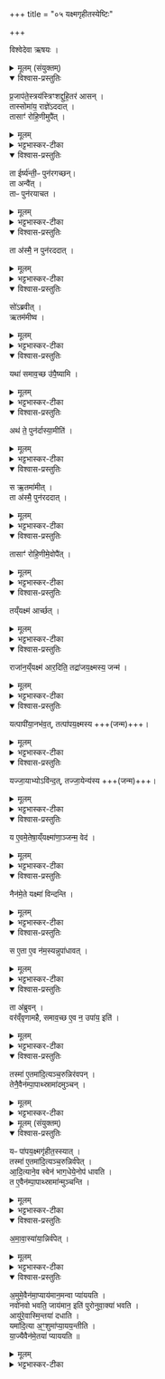 +++
title = "०५ यक्ष्मगृहीतस्येष्टिः"

+++

विश्वेदेवा ऋषयः ।

<details><summary>मूलम् (संयुक्तम्)</summary>

प्र॒जाप॑ते॒स्त्रय॑स्त्रिꣳशद्दुहि॒तर॑ आस॒न्तास्सोमा॑य॒ राज्ञे॑ऽददा॒त्तासाꣳ॑ रोहि॒णीमुपै॒त्ता ईर्ष्य॑न्ती॒ᳶ पुन॑रगच्छ॒न्ता अन्वै॒त्ताᳶ पुन॑रयाचत॒ ता अ॑स्मै॒ न पुन॑रददा॒थ्सो॑ऽब्रवीदृ॒तम॑मीष्व॒ यथा॑ समाव॒च्छ उ॑पै॒ष्याम्यथ॑ ते॒ पुन॑र्दास्या॒मीति॒ स ऋ॒तमा॑मी॒त्ता अ॑स्मै॒ पुन॑रददा॒त्तासाꣳ॑ रोहि॒णीमे॒वोप॑ [24]  ऐ॒त्तय्ँयक्ष्म॑ आर्च्छ॒द्राजा॑न॒य्ँयक्ष्म॑ आर॒दिति॒ तद्रा॑जय॒क्ष्मस्य॒ जन्म॒ यत्पापी॑या॒नभ॑व॒त्तत्पा॑पय॒क्ष्मस्य॒ यज्जा॒याभ्योऽवि॑न्द॒त्तज्जा॒येन्य॑स्य॒ य ए॒वमे॒तेषा॒य्ँयक्ष्मा॑णा॒ञ्जन्म॒ वेद॒ नैन॑मे॒ते यक्ष्मा॑ विन्दन्ति॒ स ए॒ता ए॒व न॑म॒स्यन्नुपा॑धाव॒त्ता अ॑ब्रुव॒न्वर॑व्ँवृणामहै समाव॒च्छ ए॒व न॒ उपा॑य॒ इति॒ तस्मा॑ ए॒तम् [25]  आ॒दि॒त्यञ्च॒रुन्निर॑वप॒न्तेनै॒वैन॑म्पा॒पाथ्स्रामा॑दमुञ्च॒न्
</details>

<details open><summary>विश्वास-प्रस्तुतिः</summary>

प्र॒जाप॑ते॒स्त्रय॑स्त्रिꣳशद्दुहि॒तर॑ आसन् ।  
तास्सोमा॑य॒ राज्ञे॑ऽददात् ।  
तासाꣳ॑ रोहि॒णीमुपै॑त् ।  
</details>

<details><summary>मूलम्</summary>

प्र॒जाप॑ते॒स्त्रय॑स्त्रिꣳशद्दुहि॒तर॑ आसन् ।  
तास्सोमा॑य॒ राज्ञे॑ऽददात् ।  
तासाꣳ॑ रोहि॒णीमुपै॑त् ।  
</details>

<details><summary>भट्टभास्कर-टीका</summary>

1प्रजापतेस्त्रयस्त्रिंशदित्यादि ॥ अश्विन्यादयस्सप्तविंशतिस्तारकाभिमानिन्यः ; ऋद्ध्या दयष्षडन्या इत्येके । अन्ये तु - षट्कृत्तिकाः अभिजिदेका अश्विन्यादयष्षद्विंशतिरिति त्रयस्त्रिंशत्तारका इत्याहुः ।
</details>

<details open><summary>विश्वास-प्रस्तुतिः</summary>

ता ईर्ष्य॑न्ती॒ᳶ पुन॑रगच्छन्।  
ता अन्वै॑त् ।  
ताᳶ पुन॑रयाचत ।   
</details>

<details><summary>मूलम्</summary>

ता ईर्ष्य॑न्ती॒ᳶ पुन॑रगच्छन्।  
ता अन्वै॑त् ।  
ताᳶ पुन॑रयाचत ।   
</details>

<details><summary>भट्टभास्कर-टीका</summary>

ईर्ष्यन्तीरिति । सपत्नीबहुमानमसहमानाः पितरमेव पुनरगच्छन् ।
</details>

<details open><summary>विश्वास-प्रस्तुतिः</summary>

ता अ॑स्मै॒ न पुन॑रददात् ।  
</details>

<details><summary>मूलम्</summary>

ता अ॑स्मै॒ न पुन॑रददात् ।  
</details>

<details><summary>भट्टभास्कर-टीका</summary>

ता अन्वगच्छत् सोमः अयाचत प्रजापतिम् । ततस्तास्सोमाय नाददात्प्रजापतिः ।
</details>

<details open><summary>विश्वास-प्रस्तुतिः</summary>

सो॑ऽब्रवीत्  ।   
ऋतम॑मीष्व ।  
</details>

<details><summary>मूलम्</summary>

सो॑ऽब्रवीत्  ।   
ऋतम॑मीष्व ।  
</details>

<details><summary>भट्टभास्कर-टीका</summary>

अथ स प्रजापतिरब्रवीत् सोमं ऋतं सत्यममीष्व प्रतिपद्यस्व शपथं कुरु, सत्येनेति यावत् । शपो लुक्, छान्दस इडागमः ।
</details>

<details open><summary>विश्वास-प्रस्तुतिः</summary>

यथा॑ समाव॒च्छ उ॑पै॒ष्यामि ।
</details>

<details><summary>मूलम्</summary>

यथा॑ समाव॒च्छ उ॑पै॒ष्यामि ।
</details>

<details><summary>भट्टभास्कर-टीका</summary>

शपथप्रयोगं दर्शयति - यथेति । यथा इदमर्थरूपं समावच्छ उपैष्यामीति एवं शपथः क्रियताम् ।
</details>

<details open><summary>विश्वास-प्रस्तुतिः</summary>

अथ॑ ते॒ पुन॑र्दास्या॒मीति॑ ।
</details>

<details><summary>मूलम्</summary>

अथ॑ ते॒ पुन॑र्दास्या॒मीति॑ ।
</details>

<details><summary>भट्टभास्कर-टीका</summary>

अथैतास्तुभ्यं पुनर्दास्यामीति । समादावतुप् स्वार्थिकः । सममित्यर्थः । ततः 'सङ्ख्यैकवचनात्' इति शसः क्रियाविशेषणत्वात्कर्मत्वम् ।सर्वेष्वप्यहस्सु सममेवैताः सर्वा उपेष्यामीत्यर्थः ।
</details>

<details open><summary>विश्वास-प्रस्तुतिः</summary>

स ऋ॒तमा॑मीत् ।   
ता अ॑स्मै॒ पुन॑रददात् ।  
</details>

<details><summary>मूलम्</summary>

स ऋ॒तमा॑मीत् ।   
ता अ॑स्मै॒ पुन॑रददात् ।  
</details>

<details><summary>भट्टभास्कर-टीका</summary>

स सोमस्तथाकरोत्, प्रजापतिश्च पुनरदात् ।
</details>

<details open><summary>विश्वास-प्रस्तुतिः</summary>

तासाꣳ॑ रोहि॒णीमे॒वोपै॑त्  ।  
</details>

<details><summary>मूलम्</summary>

तासाꣳ॑ रोहि॒णीमे॒वोपै॑त्  ।  
</details>

<details><summary>भट्टभास्कर-टीका</summary>

अथ सोमः पुनरपि तासां मध्ये रोहिणीमेवोपैत् ।
</details>

<details open><summary>विश्वास-प्रस्तुतिः</summary>

तय्ँयक्ष्म॑ आर्च्छत् ।
</details>

<details><summary>मूलम्</summary>

तय्ँयक्ष्म॑ आर्च्छत् ।
</details>

<details><summary>भट्टभास्कर-टीका</summary>

अथ सत्यातिक्रमात् तं सोमं यक्ष्मः क्षयरोगः आर्तमकरोत् । यक्ष पूजायाम्, औणादिको मन्प्रत्ययः । रोगोत्तमत्वं पूजा ।
</details>

<details open><summary>विश्वास-प्रस्तुतिः</summary>

राजा॑न॒य्ँयक्ष्म॑ आर॒दिति॒ तद्रा॑जय॒क्ष्मस्य॒ जन्म॑ ।
</details>

<details><summary>मूलम्</summary>

राजा॑न॒य्ँयक्ष्म॑ आर॒दिति॒ तद्रा॑जय॒क्ष्मस्य॒ जन्म॑ ।
</details>

<details><summary>भट्टभास्कर-टीका</summary>

राजानमित्यादि । राज्ञो यक्ष्मः राजयक्ष्म इति ।
</details>

<details open><summary>विश्वास-प्रस्तुतिः</summary>

यत्पापी॑या॒नभ॑व॒त्,  तत्पा॑पय॒क्ष्मस्य +++(जन्म)+++।  
</details>

<details><summary>मूलम्</summary>

यत्पापी॑या॒नभ॑व॒त्,  तत्पा॑पय॒क्ष्मस्य +++(जन्म)+++।  
</details>

<details><summary>भट्टभास्कर-टीका</summary>

पापीयानिति । पुरुषान्तरयक्ष्मात्पापतरत्वात्पापश्चासौ यक्ष्मश्चेति ।
</details>

<details open><summary>विश्वास-प्रस्तुतिः</summary>

यज्जा॒याभ्योऽवि॑न्द॒त्, तज्जा॒येन्य॑स्य +++(जन्म)+++।  
</details>

<details><summary>मूलम्</summary>

यज्जा॒याभ्योऽवि॑न्द॒त्, तज्जा॒येन्य॑स्य +++(जन्म)+++।  
</details>

<details><summary>भट्टभास्कर-टीका</summary>

जायाभ्य इति । 'तत आगतः' इति छान्दस एन्यः ।
</details>

<details open><summary>विश्वास-प्रस्तुतिः</summary>

य ए॒वमे॒तेषा॒य्ँयक्ष्मा॑णा॒ञ्जन्म॒ वेद॑ ।
</details>

<details><summary>मूलम्</summary>

य ए॒वमे॒तेषा॒य्ँयक्ष्मा॑णा॒ञ्जन्म॒ वेद॑ ।
</details>

<details><summary>भट्टभास्कर-टीका</summary>

य एवमिति । एकस्यैव यक्ष्मस्य निमित्तभेदेन त्रित्वमुपचर्यते ।
</details>

<details open><summary>विश्वास-प्रस्तुतिः</summary>

नैन॑मे॒ते यक्ष्मा॑ विन्दन्ति ।
</details>

<details><summary>मूलम्</summary>

नैन॑मे॒ते यक्ष्मा॑ विन्दन्ति ।
</details>

<details><summary>भट्टभास्कर-टीका</summary>

विन्दतीति । बाधितुं न लभन्ते ।
</details>

<details open><summary>विश्वास-प्रस्तुतिः</summary>

स ए॒ता ए॒व न॑म॒स्यन्नुपा॑धावत् ।  
</details>

<details><summary>मूलम्</summary>

स ए॒ता ए॒व न॑म॒स्यन्नुपा॑धावत् ।  
</details>

<details><summary>भट्टभास्कर-टीका</summary>

अथ सोमः प्रजापतिं मुक्त्वा एता जाया नमस्यन् पूजयन् उपाधावत् आर्तोस्मि प्रसीदन्तु भवत्य इति ।
</details>

<details open><summary>विश्वास-प्रस्तुतिः</summary>

ता अ॑ब्रुवन् ।  
वर॑व्ँवृणामहै, समाव॒च्छ ए॒व न॒ उपा॑य॒ इति॑ ।
</details>

<details><summary>मूलम्</summary>

ता अ॑ब्रुवन् ।  
वर॑व्ँवृणामहै, समाव॒च्छ ए॒व न॒ उपा॑य॒ इति॑ ।
</details>

<details><summary>भट्टभास्कर-टीका</summary>

अथ ता अब्रुवन् वरं वृणामहै सममेव चास्मानुपायः उपगच्छेति तुल्यप्रतिपत्तयो वयं स्यामेति ।
</details>

<details open><summary>विश्वास-प्रस्तुतिः</summary>

तस्मा॑ ए॒तमा॑दि॒त्यञ्च॒रुन्निर॑वपन् ।  
तेनै॒वैन॑म्पा॒पाथ्स्रामा॑दमुञ्चन् ।  
</details>

<details><summary>मूलम्</summary>

तस्मा॑ ए॒तमा॑दि॒त्यञ्च॒रुन्निर॑वपन् ।  
तेनै॒वैन॑म्पा॒पाथ्स्रामा॑दमुञ्चन् ।  
</details>

<details><summary>भट्टभास्कर-टीका</summary>

इत्थमिदं करिष्यामीति सोमेनाभ्युपगते तस्मै आदित्यं चरुं निरवपन् जायाः, तेनैव पापात्स्रामाद्रोगादेनममुञ्चन् ॥
</details>

<details><summary>मूलम् (संयुक्तम्)</summary>

यᳶ पा॑पय॒क्ष्मगृ॑हीत॒स्स्यात्तस्मा॑ ए॒तमा॑दि॒त्यञ्च॒रुन्निर्व॑पेदादि॒त्याने॒व स्वेन॑ भाग॒धेये॒नोप॑ धावति॒ त ए॒वैन॑म्पा॒पाथ्स्रामा॑न्मुञ्चन्त्यमावा॒स्या॑या॒न्निर्व॑पेद॒मुमे॒वैन॑मा॒प्याय॑मान॒मन्वा प्या॑ययति॒ नवो॑नवो भवति॒ जाय॑मान॒ इति॑ पुरोनुवा॒क्या॑ भव॒त्यायु॑रे॒वास्मि॒न्तया॑ दधाति॒ यमा॑दि॒त्या अ॒ꣳ॒शुमा॑प्या॒यय॒न्तीति॑ या॒ज्यैवैन॑मे॒तया॑ प्याययति ॥ [26]
</details>

<details open><summary>विश्वास-प्रस्तुतिः</summary>

यᳶ पा॑पय॒क्ष्मगृ॑हीत॒स्स्यात् ।  
तस्मा॑ ए॒तमा॑दि॒त्यञ्च॒रुन्निर्व॑पेत् ।  
आ॒दि॒त्याने॒व स्वेन॑ भाग॒धेये॒नोप॑ धावति ।  
त ए॒वैन॑म्पा॒पाथ्स्रामा॑न्मुञ्चन्ति ।
</details>

<details><summary>मूलम्</summary>

यᳶ पा॑पय॒क्ष्मगृ॑हीत॒स्स्यात् ।  
तस्मा॑ ए॒तमा॑दि॒त्यञ्च॒रुन्निर्व॑पेत् ।  
आ॒दि॒त्याने॒व स्वेन॑ भाग॒धेये॒नोप॑ धावति ।  
त ए॒वैन॑म्पा॒पाथ्स्रामा॑न्मुञ्चन्ति ।
</details>

<details><summary>भट्टभास्कर-टीका</summary>

2य इत्यादि ॥ गतम् ।
</details>

<details open><summary>विश्वास-प्रस्तुतिः</summary>

अ॒मा॒वा॒स्या॑या॒न्निर्व॑पेत् ।  
</details>

<details><summary>मूलम्</summary>

अ॒मा॒वा॒स्या॑या॒न्निर्व॑पेत् ।  
</details>

<details><summary>भट्टभास्कर-टीका</summary>

अमावास्यायामिति शुक्लप्रतिपत्प्रभृति आप्यायते चन्द्रः, तमनु यममानमाप्याययति ॥
</details>

<details open><summary>विश्वास-प्रस्तुतिः</summary>

अ॒मुमे॒वैन॑मा॒प्याय॑मान॒मन्वा प्या॑ययति ।  
नवो॑नवो भवति॒ जाय॑मान॒ इति॑ पुरोनुवा॒क्या॑ भवति ।  
आयु॑रे॒वास्मि॒न्तया॑ दधाति ।  
यमा॑दि॒त्या अ॒ꣳ॒शुमा॑प्या॒यय॒न्तीति ।  
या॒ज्यैवैन॑मे॒तया॑ प्याययति ॥
</details>

<details><summary>मूलम्</summary>

अ॒मुमे॒वैन॑मा॒प्याय॑मान॒मन्वा प्या॑ययति ।  
नवो॑नवो भवति॒ जाय॑मान॒ इति॑ पुरोनुवा॒क्या॑ भवति ।  
आयु॑रे॒वास्मि॒न्तया॑ दधाति ।  
यमा॑दि॒त्या अ॒ꣳ॒शुमा॑प्या॒यय॒न्तीति ।  
या॒ज्यैवैन॑मे॒तया॑ प्याययति ॥
</details>

<details><summary>भट्टभास्कर-टीका</summary>

एवैनमिति । एतया आप्याययत्येव ॥

  -  मन्त्रः
    नवो॑नवो भवति॒ जाय॑मा॒नोऽह्ना॑ङ्के॒तुरु॒षसा॑मे॒त्यग्रे॑ ।    
    भा॒गन्दे॒वेभ्यो॒ वि द॑धात्या॒यन्प्र च॒न्द्रमा॑स्तिरति दी॒र्घमायुः॑ ।

    -  1अथ याज्याकाण्डं वैश्वदेवम् । 'यः पापयक्ष्मगृहीतस्स्यात्तस्मा एतमादित्यं चरुं निर्वपेत्' इत्यस्याः पुरोनुवाक्या - नवोनव इति त्रिष्टुप् ॥   
    अत्र चन्द्रगुणकीर्तनेनादित्य एव स्तूयते, तेषां चन्द्रगुणानामादित्याधीनत्वात् । तथा हि - चन्द्रो नामायं भास्वरः सलिलकटाहात्मा । यथाहुः -
    सूर्योग्निमयो गोळः चन्द्रोम्बुमयस्स्वभावतस्स्वच्छः । इति ।  
    तस्मादस्य दिवसकररुचिसमाश्लेषेण भास्वरत्वं भवति । यथाहुः -
    भूग्रहभानां गोलार्धानि स्वच्छायया विवर्णानि ।  
    अर्धानि यथासारं सूर्याभिमुखानि दीप्यन्ते ॥ इति ।  
    तस्माच्चन्द्रमसो बिम्बं गोळार्धं सूर्याभिमुखं सदा चकास्ति । किं सर्वदा चकास्ति? किमिति नोपलभ्यते?   
    श्रूयताम् - अमावास्यायां चन्द्रमस उपर्यादित्यः ; तदा चन्द्रमस उपरि यद्बिम्बार्धं तदशेषमवभासयति सविता । चन्द्रस्यामावास्योपलक्षितोपरिबिम्बे केन्द्राद्यथायथा पश्चादादित्योवलम्बते तथातथा चन्द्रमसो बिम्बं केन्द्रस्य परतोवलम्बते । तत्केन्द्रवशात् चन्द्रमसो बिम्बार्धशेषं आभासयति सविता । यावदेवास्योपलक्षितबिम्बपरिध्यवधेरधोवलम्बते तावत् चन्द्रमसो बिम्बस्या[स्यार्धम]स्माभिरुपलक्ष्यते, शेषमुपरिस्थितत्वान्नोपलभ्यते सूर्याभिमुखं भास्वरमपि, भूगोळविशेषवर्तिभिरस्माभिरुपलब्धुमयोग्यत्वात् । तस्माद्यावद्यावत्सवितृकराश्लिष्टमवलम्बते तावत्तावत्तिथिभेदेन शुक्लचन्द्र उपलभ्यते । तेनामी ज्योत्स्नावितानावभासिनः चन्द्रकराः तत्तत्क्षितितलावभासिनो भवन्ति । यथा दर्पणोदरे जले वा दिवाकरकरास्सम्मूर्छितास्सन्तो गृहान्तर्गतं तमः क्षपयन्ति एवं सवितृमरीचयोम्बुमये स्वभावश्यामेपि चन्द्रबिम्बे सम्मूर्छिता नैशं ध्वान्तमपध्वंसयन्ति ।   
    तत्रायं विशेषः - यो यश्चन्द्रबिम्बप्रदेशः सवितृमार्गे ऋजुत्वेन व्यवस्थितः स एव शुक्लः उपलभ्यते ; तेन दक्षिणोत्तरयोश्शृङ्गयोः कालविशेषेणोन्नतिविशेषः । तत्र यावद्यावत्सवित्रा विश्लिष्टो भवति तावत्तावच्छुक्लप्रतिपत्प्रभृति चन्द्रमसि सविता संवर्धते । कृष्णप्रतिपत्प्रभृति असितिमा संवर्धते । एतावता जायमान आप्यायमानः क्षीयमाणः चन्द्रमा उपलभ्यते ।  
  उक्तं च निरुक्ते - 'तस्यैको रश्मिश्चन्द्रमसं प्रति दीप्यते' इति,   
    श्रूयते च - 'सुषुम्नस्शूर्यरस्मिश्चन्द्रमा गन्धर्वः' इति ।   

    ननु कथं अस्तमिते सवितरि चन्द्रश्चकास्ति? नैष दोषः - भूमेर्दूरेण सूर्यमार्गः ; तेनोपरिमुखानां सूर्यमरीचीनां न व्यवधात्री भूतधात्री भवति । कृष्णपक्षप्रतिपदादिषु चन्द्रमसो बिम्बपूर्वभागं प्रत्यासन्नः सवितेति परमुच्छुक्लमुपपद्यते । अत्र यदुक्तं सौगतैः स्वत एव शुक्लस्य चन्द्रमसः सुर्यसन्निकर्षणाद्वैवर्ण्यं भवतीति, तदयुक्तम् । स्वभावतश्शुक्लस्य सूर्यसन्निकर्षस्स्याच्चेत्तदा शुक्लप्रतिपदादिषु चन्द्रमसो बिम्बस्यापरभागे वैवर्ण्यं स्यात्, सन्निकृष्टत्वात् तस्यापरभागस्य । ततश्चावाङ्मुखश्च[खं च]न्द्रबिम्बमुपलभ्येतेत्यलमतिप्रसङ्गेन ॥  

    एवं यश्चन्द्रमसा जायमानः प्रादुर्भवन् शुक्लप्रतिपदादिषु आदित्यस्यार्चिषा प्रकाशमानो नवोनवो भवति पुनःपुनः अभिनव एव भवति प्रजानामाह्लादहेतुर्भवति । 'अनुदात्तं च' इति द्वितीयो नवशब्दः अनुदात्तः । किं च – अह्नां तिथीनां केतुः तद्वत्केतयिता ज्ञापयिता । कित ज्ञाने । तिथिविभागहेतुत्वात् । उषसां रात्रीणां अग्रे गच्छति अग्रणीः भवति, रजनीनां कर्तृत्वात् । यद्वा - अह्नां केतुः अहरवसाने शुक्लपक्षे प्रतीच्यां दृश्यते, कृष्णपक्षे तु रत्रीणामवसाने प्राच्यां दृश्यते । एवमायन्नागच्छन् अयं देवेभ्यो भागं विदधाति तिथिविशेषनिबन्धनत्वात्सर्वयागानां, आदित्यसन्निकर्षविप्रकर्षनिबन्धनत्वात्सर्वतिथीनाम् । सूर्याचन्द्रमसोर्हि परस्परसन्निकर्षोमावास्या, विप्रकर्षः पौर्णमासीति । इत्थं महाप्रभावोयं चन्द्रमाः दीर्घमायुरस्य प्रतिरति वर्धयतु ॥   
    यद्वा - आदित्य एव चन्द्रमा उच्यते, चन्द्रस्य माता निर्माता उत्पादक इति । 'गतिकारकयोरपि' इत्यसिः, डित्वाट्टिलोपः । स जायमानो दिनेदिने प्राच्यामुद्यन् नवोनवो भवति सदोद्यन्नप्यपूर्व इव भवति । अह्नां केतुः दिवसकरत्वात् । उषसां रात्रीणां अग्रे अग्रतो गच्छति रात्रय एनमनुधावन्ति । एवमायन् उद्यन् देवेभ्यो भागं विदधाति, आदित्यगत्यधीनत्वात्सर्वकर्मणाम् । एवं महानुभावश्चन्द्रमसोप्युक्तवन्निर्माता आदित्यः दीर्घमायुर्वर्धयत्विति ॥

  -  मन्त्रः
    यमा॑दि॒त्या अ॒ꣳ॒शुमा॑प्या॒यय॑न्ति॒ यमक्षि॑त॒मक्षि॑तय॒ᳶ पिब॑न्ति ।  
    तेन॑ नो॒ राजा॒ वरु॑णो॒ बृह॒स्पति॒रा प्या॑ययन्तु॒ भुव॑नस्य गो॒पाः ।
    - टीका
    2 तत्रैव याज्या - यमिति त्रिष्टुप् ॥ यमंशुं रश्मिं आत्मीयरश्मिभूतं सोममादित्या आप्याययन्ति वर्धयन्ति, यं च सोममक्षितमविच्छिन्नं सर्वेष्वपि पर्वसु अक्षितयोऽक्षीणाः पित्रादयः पिबन्ति, तेन सोमेन सह राजा देवराजः वरुणश्च बृहस्मतिश्चाप्याययन्तु इममक्षीणं यजमानं वर्धयन्तु भुवनस्य भूतजातस्य गोपाः प्रवृत्तिप्रदाः ॥

इति द्वितीये तृतीये पञ्चमोनुवाकः ॥  
</details>
